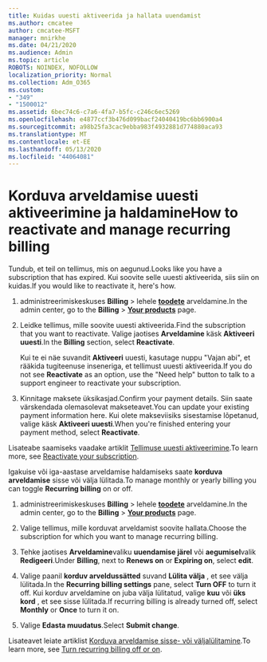 ```yaml
---
title: Kuidas uuesti aktiveerida ja hallata uuendamist
ms.author: cmcatee
author: cmcatee-MSFT
manager: mnirkhe
ms.date: 04/21/2020
ms.audience: Admin
ms.topic: article
ROBOTS: NOINDEX, NOFOLLOW
localization_priority: Normal
ms.collection: Adm_O365
ms.custom:
- "349"
- "1500012"
ms.assetid: 6bec74c6-c7a6-4fa7-b5fc-c246c6ec5269
ms.openlocfilehash: e4877ccf3b476d099bacf24040419bc6bb6900a4
ms.sourcegitcommit: a98b25fa3cac9ebba983f4932881d774880aca93
ms.translationtype: MT
ms.contentlocale: et-EE
ms.lasthandoff: 05/13/2020
ms.locfileid: "44064081"
---
```

# <a name="how-to-reactivate-and-manage-recurring-billing"></a><span data-ttu-id="eeb2f-102">Korduva arveldamise uuesti aktiveerimine ja haldamine</span><span class="sxs-lookup"><span data-stu-id="eeb2f-102">How to reactivate and manage recurring billing</span></span>

<span data-ttu-id="eeb2f-103">Tundub, et teil on tellimus, mis on aegunud.</span><span class="sxs-lookup"><span data-stu-id="eeb2f-103">Looks like you have a subscription that has expired.</span></span> <span data-ttu-id="eeb2f-104">Kui soovite selle uuesti aktiveerida, siis siin on kuidas.</span><span class="sxs-lookup"><span data-stu-id="eeb2f-104">If you would like to reactivate it, here's how.</span></span>
  
1. <span data-ttu-id="eeb2f-105">administreerimiskeskuses **Billing** \> lehele **[toodete](https://go.microsoft.com/fwlink/p/?linkid=842054)** arveldamine.</span><span class="sxs-lookup"><span data-stu-id="eeb2f-105">In the admin center, go to the **Billing** \> **[Your products](https://go.microsoft.com/fwlink/p/?linkid=842054)** page.</span></span>

2. <span data-ttu-id="eeb2f-106">Leidke tellimus, mille soovite uuesti aktiveerida.</span><span class="sxs-lookup"><span data-stu-id="eeb2f-106">Find the subscription that you want to reactivate.</span></span> <span data-ttu-id="eeb2f-107">Valige jaotises **Arveldamine** käsk **Aktiveeri uuesti**.</span><span class="sxs-lookup"><span data-stu-id="eeb2f-107">In the **Billing** section, select  **Reactivate**.</span></span>

    <span data-ttu-id="eeb2f-108">Kui te ei näe suvandit **Aktiveeri** uuesti, kasutage nuppu "Vajan abi", et rääkida tugiteenuse inseneriga, et tellimust uuesti aktiveerida.</span><span class="sxs-lookup"><span data-stu-id="eeb2f-108">If you do not see **Reactivate** as an option, use the "Need help" button to talk to a support engineer to reactivate your subscription.</span></span>

3. <span data-ttu-id="eeb2f-109">Kinnitage maksete üksikasjad.</span><span class="sxs-lookup"><span data-stu-id="eeb2f-109">Confirm your payment details.</span></span> <span data-ttu-id="eeb2f-110">Siin saate värskendada olemasolevat makseteavet.</span><span class="sxs-lookup"><span data-stu-id="eeb2f-110">You can update your existing payment information here.</span></span> <span data-ttu-id="eeb2f-111">Kui olete makseviisiks sisestamise lõpetanud, valige käsk **Aktiveeri uuesti**.</span><span class="sxs-lookup"><span data-stu-id="eeb2f-111">When you're finished entering your payment method, select **Reactivate**.</span></span>

<span data-ttu-id="eeb2f-112">Lisateabe saamiseks vaadake artiklit [Tellimuse uuesti aktiveerimine](https://docs.microsoft.com//office365/admin/subscriptions-and-billing/reactivate-your-subscription).</span><span class="sxs-lookup"><span data-stu-id="eeb2f-112">To learn more, see [Reactivate your subscription](https://docs.microsoft.com//office365/admin/subscriptions-and-billing/reactivate-your-subscription).</span></span> 

<span data-ttu-id="eeb2f-113">Igakuise või iga-aastase arveldamise haldamiseks saate **korduva arveldamise** sisse või välja lülitada.</span><span class="sxs-lookup"><span data-stu-id="eeb2f-113">To manage monthly or yearly billing you can toggle **Recurring billing** on or off.</span></span>
  
1. <span data-ttu-id="eeb2f-114">administreerimiskeskuses **Billing** \> lehele **[toodete](https://go.microsoft.com/fwlink/p/?linkid=842054)** arveldamine.</span><span class="sxs-lookup"><span data-stu-id="eeb2f-114">In the admin center, go to the **Billing** \> **[Your products](https://go.microsoft.com/fwlink/p/?linkid=842054)** page.</span></span>

2. <span data-ttu-id="eeb2f-115">Valige tellimus, mille korduvat arveldamist soovite hallata.</span><span class="sxs-lookup"><span data-stu-id="eeb2f-115">Choose the subscription for which you want to manage recurring billing.</span></span>

3. <span data-ttu-id="eeb2f-116">Tehke jaotises **Arveldamine**valiku **uuendamise järel** või **aegumisel**valik **Redigeeri**.</span><span class="sxs-lookup"><span data-stu-id="eeb2f-116">Under **Billing**, next to **Renews on** or **Expiring on**, select **edit**.</span></span>

4. <span data-ttu-id="eeb2f-117">Valige paanil **korduv arveldussätted** suvand **Lülita välja** , et see välja lülitada.</span><span class="sxs-lookup"><span data-stu-id="eeb2f-117">In the **Recurring billing settings** pane, select **Turn OFF** to turn it off.</span></span> <span data-ttu-id="eeb2f-118">Kui korduv arveldamine on juba välja lülitatud, valige **kuu** või **üks kord** , et see sisse lülitada.</span><span class="sxs-lookup"><span data-stu-id="eeb2f-118">If recurring billing is already turned off, select **Monthly** or **Once** to turn it on.</span></span>

5. <span data-ttu-id="eeb2f-119">Valige **Edasta muudatus**.</span><span class="sxs-lookup"><span data-stu-id="eeb2f-119">Select **Submit change**.</span></span>

<span data-ttu-id="eeb2f-120">Lisateavet leiate artiklist [Korduva arveldamise sisse- või väljalülitamine](https://docs.microsoft.com/office365/admin/subscriptions-and-billing/renew-your-subscription#turn-recurring-billing-off-or-on).</span><span class="sxs-lookup"><span data-stu-id="eeb2f-120">To learn more, see [Turn recurring billing off or on](https://docs.microsoft.com/office365/admin/subscriptions-and-billing/renew-your-subscription#turn-recurring-billing-off-or-on).</span></span>
